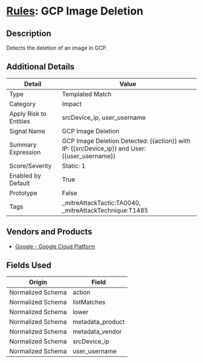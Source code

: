# [Rules](README.md): GCP Image Deletion

## Description
Detects the deletion of an image in GCP.

## Additional Details
|Detail|Value|
|----|----|
|Type|Templated Match|
|Category|Impact|
|Apply Risk to Entities|srcDevice_ip, user_username|
|Signal Name|GCP Image Deletion|
|Summary Expression|GCP Image Deletion Detected: {{action}}  with IP: {{srcDevice_ip}} and User: {{user_username}}|
|Score/Severity|Static: 1|
|Enabled by Default|True|
|Prototype|False|
|Tags|_mitreAttackTactic:TA0040, _mitreAttackTechnique:T1485|
## Vendors and Products
- [Google - Google Cloud Platform](../products/dcc85cfc-a698-4d09-87de-f2c723f3ad07.md)


## Fields Used

|Origin|Field|
|----|----|
|Normalized Schema|action|
|Normalized Schema|listMatches|
|Normalized Schema|lower|
|Normalized Schema|metadata_product|
|Normalized Schema|metadata_vendor|
|Normalized Schema|srcDevice_ip|
|Normalized Schema|user_username|


